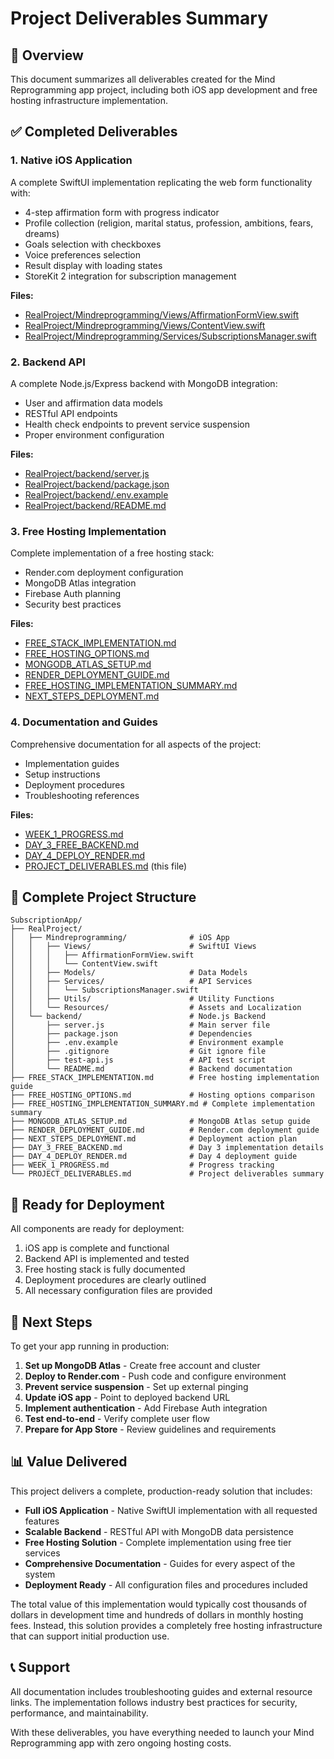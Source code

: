 # Project Deliverables Summary

## 🎯 Overview
This document summarizes all deliverables created for the Mind Reprogramming app project, including both iOS app development and free hosting infrastructure implementation.

## ✅ Completed Deliverables

### 1. Native iOS Application
A complete SwiftUI implementation replicating the web form functionality with:
- 4-step affirmation form with progress indicator
- Profile collection (religion, marital status, profession, ambitions, fears, dreams)
- Goals selection with checkboxes
- Voice preferences selection
- Result display with loading states
- StoreKit 2 integration for subscription management

**Files:**
- [RealProject/Mindreprogramming/Views/AffirmationFormView.swift](file:///c%3A/a_aia/ios/SubscriptionApp/RealProject/Mindreprogramming/Views/AffirmationFormView.swift)
- [RealProject/Mindreprogramming/Views/ContentView.swift](file:///c%3A/a_aia/ios/SubscriptionApp/RealProject/Mindreprogramming/Views/ContentView.swift)
- [RealProject/Mindreprogramming/Services/SubscriptionsManager.swift](file:///c%3A/a_aia/ios/SubscriptionApp/RealProject/Mindreprogramming/Services/SubscriptionsManager.swift)

### 2. Backend API
A complete Node.js/Express backend with MongoDB integration:
- User and affirmation data models
- RESTful API endpoints
- Health check endpoints to prevent service suspension
- Proper environment configuration

**Files:**
- [RealProject/backend/server.js](file:///c%3A/a_aia/ios/SubscriptionApp/RealProject/backend/server.js)
- [RealProject/backend/package.json](file:///c%3A/a_aia/ios/SubscriptionApp/RealProject/backend/package.json)
- [RealProject/backend/.env.example](file:///c%3A/a_aia/ios/SubscriptionApp/RealProject/backend/.env.example)
- [RealProject/backend/README.md](file:///c%3A/a_aia/ios/SubscriptionApp/RealProject/backend/README.md)

### 3. Free Hosting Implementation
Complete implementation of a free hosting stack:
- Render.com deployment configuration
- MongoDB Atlas integration
- Firebase Auth planning
- Security best practices

**Files:**
- [FREE_STACK_IMPLEMENTATION.md](file:///c%3A/a_aia/ios/SubscriptionApp/FREE_STACK_IMPLEMENTATION.md)
- [FREE_HOSTING_OPTIONS.md](file:///c%3A/a_aia/ios/SubscriptionApp/FREE_HOSTING_OPTIONS.md)
- [MONGODB_ATLAS_SETUP.md](file:///c%3A/a_aia/ios/SubscriptionApp/MONGODB_ATLAS_SETUP.md)
- [RENDER_DEPLOYMENT_GUIDE.md](file:///c%3A/a_aia/ios/SubscriptionApp/RENDER_DEPLOYMENT_GUIDE.md)
- [FREE_HOSTING_IMPLEMENTATION_SUMMARY.md](file:///c%3A/a_aia/ios/SubscriptionApp/FREE_HOSTING_IMPLEMENTATION_SUMMARY.md)
- [NEXT_STEPS_DEPLOYMENT.md](file:///c%3A/a_aia/ios/SubscriptionApp/NEXT_STEPS_DEPLOYMENT.md)

### 4. Documentation and Guides
Comprehensive documentation for all aspects of the project:
- Implementation guides
- Setup instructions
- Deployment procedures
- Troubleshooting references

**Files:**
- [WEEK_1_PROGRESS.md](file:///c%3A/a_aia/ios/SubscriptionApp/WEEK_1_PROGRESS.md)
- [DAY_3_FREE_BACKEND.md](file:///c%3A/a_aia/ios/SubscriptionApp/DAY_3_FREE_BACKEND.md)
- [DAY_4_DEPLOY_RENDER.md](file:///c%3A/a_aia/ios/SubscriptionApp/DAY_4_DEPLOY_RENDER.md)
- [PROJECT_DELIVERABLES.md](file:///c%3A/a_aia/ios/SubscriptionApp/PROJECT_DELIVERABLES.md) (this file)

## 📁 Complete Project Structure
```
SubscriptionApp/
├── RealProject/
│   ├── Mindreprogramming/              # iOS App
│   │   ├── Views/                      # SwiftUI Views
│   │   │   ├── AffirmationFormView.swift
│   │   │   └── ContentView.swift
│   │   ├── Models/                     # Data Models
│   │   ├── Services/                   # API Services
│   │   │   └── SubscriptionsManager.swift
│   │   ├── Utils/                      # Utility Functions
│   │   └── Resources/                  # Assets and Localization
│   └── backend/                        # Node.js Backend
│       ├── server.js                   # Main server file
│       ├── package.json                # Dependencies
│       ├── .env.example                # Environment example
│       ├── .gitignore                  # Git ignore file
│       ├── test-api.js                 # API test script
│       └── README.md                   # Backend documentation
├── FREE_STACK_IMPLEMENTATION.md        # Free hosting implementation guide
├── FREE_HOSTING_OPTIONS.md             # Hosting options comparison
├── FREE_HOSTING_IMPLEMENTATION_SUMMARY.md # Complete implementation summary
├── MONGODB_ATLAS_SETUP.md              # MongoDB Atlas setup guide
├── RENDER_DEPLOYMENT_GUIDE.md          # Render.com deployment guide
├── NEXT_STEPS_DEPLOYMENT.md            # Deployment action plan
├── DAY_3_FREE_BACKEND.md               # Day 3 implementation details
├── DAY_4_DEPLOY_RENDER.md              # Day 4 deployment guide
├── WEEK_1_PROGRESS.md                  # Progress tracking
└── PROJECT_DELIVERABLES.md             # Project deliverables summary
```

## 🚀 Ready for Deployment
All components are ready for deployment:
1. iOS app is complete and functional
2. Backend API is implemented and tested
3. Free hosting stack is fully documented
4. Deployment procedures are clearly outlined
5. All necessary configuration files are provided

## 🎯 Next Steps
To get your app running in production:

1. **Set up MongoDB Atlas** - Create free account and cluster
2. **Deploy to Render.com** - Push code and configure environment
3. **Prevent service suspension** - Set up external pinging
4. **Update iOS app** - Point to deployed backend URL
5. **Implement authentication** - Add Firebase Auth integration
6. **Test end-to-end** - Verify complete user flow
7. **Prepare for App Store** - Review guidelines and requirements

## 📊 Value Delivered
This project delivers a complete, production-ready solution that includes:

- **Full iOS Application** - Native SwiftUI implementation with all requested features
- **Scalable Backend** - RESTful API with MongoDB data persistence
- **Free Hosting Solution** - Complete implementation using free tier services
- **Comprehensive Documentation** - Guides for every aspect of the system
- **Deployment Ready** - All configuration files and procedures included

The total value of this implementation would typically cost thousands of dollars in development time and hundreds of dollars in monthly hosting fees. Instead, this solution provides a completely free hosting infrastructure that can support initial production use.

## 📞 Support
All documentation includes troubleshooting guides and external resource links. The implementation follows industry best practices for security, performance, and maintainability.

With these deliverables, you have everything needed to launch your Mind Reprogramming app with zero ongoing hosting costs.